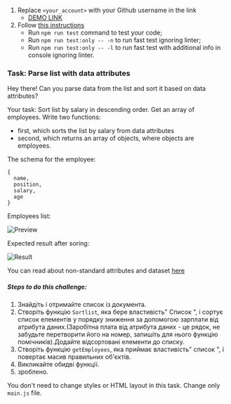 1. Replace `<your_account>` with your Github username in the link
    - [DEMO LINK](https://<your_account>.github.io/js_task_parse_list_DOM/)
2. Follow [this instructions](https://mate-academy.github.io/layout_task-guideline/)
    - Run `npm run test` command to test your code;
    - Run `npm run test:only -- -n` to run fast test ignoring linter;
    - Run `npm run test:only -- -l` to run fast test with additional info in console ignoring linter.

### Task: Parse list with data attributes

Hey there! Can you parse data from the list and sort it based on data attributes?

Your task: Sort list by salary in descending order.
Get an array of employees. Write two functions:
- first, which sorts the list by salary from data attributes
- second, which returns an array of objects, where objects are employees.

The schema for the employee:
```
{
  name,
  position,
  salary,
  age
}
```

Employees list:

![Preview](./src/images/preview.png)

Expected result after soring:

![Result](./src/images/result.png)

You can read about non-standard attributes and dataset [here](https://javascript.info/dom-attributes-and-properties#non-standard-attributes-dataset)

##### Steps to do this challenge:
1) Знайдіть і отримайте список із документа.
2) Створіть функцію `Sortlist`, яка бере властивість" Список ", і сортує список елементів у порядку зниження за допомогою зарплати від атрибута даних.(Заробітна плата від атрибута даних - це рядок, не забудьте перетворити його на номер, запишіть для нього функцію помічників).Додайте відсортовані елементи до списку.
3) Створіть функцію `getEmployees`, яка приймає властивість" список ", і повертає масив правильних об'єктів.
4) Викликайте обидві функції.
5) зроблено.

You don't need to change styles or HTML layout in this task. Change only `main.js` file.
